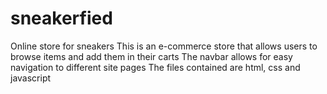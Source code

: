 # sneakerfied
Online store for sneakers
This is an e-commerce store that allows users to browse items and add them in their carts
The navbar allows for easy navigation to different site pages
The files contained are html, css and javascript
